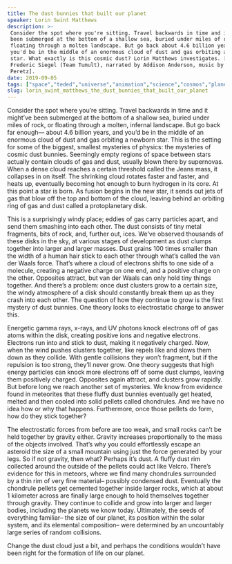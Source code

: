 ```yaml
---
title: The dust bunnies that built our planet
speaker: Lorin Swint Matthews
description: >-
 Consider the spot where you're sitting. Travel backwards in time and it might've
 been submerged at the bottom of a shallow sea, buried under miles of rock or
 floating through a molten landscape. But go back about 4.6 billion years, and
 you'd be in the middle of an enormous cloud of dust and gas orbiting a newborn
 star. What exactly is this cosmic dust? Lorin Matthews investigates. [Directed by
 Frederic Siegel (Team Tumult), narrated by Addison Anderson, music by Alon
 Peretz].
date: 2019-09-05
tags: ["space","teded","universe","animation","science","cosmos","planets","life","evolution","big-bang","solar-system"]
slug: lorin_swint_matthews_the_dust_bunnies_that_built_our_planet
---
```


Consider the spot where you’re sitting. Travel backwards in time and it might’ve been
submerged at the bottom of a shallow sea, buried under miles of rock, or floating through
a molten, infernal landscape. But go back far enough— about 4.6 billion years, and you’d
be in the middle of an enormous cloud of dust and gas orbiting a newborn star. This is
the setting for some of the biggest, smallest mysteries of physics: the mysteries of
cosmic dust bunnies. Seemingly empty regions of space between stars actually contain
clouds of gas and dust, usually blown there by supernovas. When a dense cloud reaches a
certain threshold called the Jeans mass, it collapses in on itself. The shrinking cloud
rotates faster and faster, and heats up, eventually becoming hot enough to burn hydrogen
in its core. At this point a star is born. As fusion begins in the new star, it sends out
jets of gas that blow off the top and bottom of the cloud, leaving behind an orbiting
ring of gas and dust called a protoplanetary disk.

This is a surprisingly windy place; eddies of gas carry particles apart, and send them
smashing into each other. The dust consists of tiny metal fragments, bits of rock, and,
further out, ices. We’ve observed thousands of these disks in the sky, at various stages
of development as dust clumps together into larger and larger masses. Dust grains 100 times
smaller than the width of a human hair stick to each other through what’s called the van
der Waals force. That’s where a cloud of electrons shifts to one side of a molecule,
creating a negative charge on one end, and a positive charge on the other. Opposites
attract, but van der Waals can only hold tiny things together. And there’s a problem: once
dust clusters grow to a certain size, the windy atmosphere of a disk should constantly
break them up as they crash into each other. The question of how they continue to grow is
the first mystery of dust bunnies. One theory looks to electrostatic charge to answer
this.

Energetic gamma rays, x-rays, and UV photons knock electrons off of gas atoms within the
disk, creating positive ions and negative electrons. Electrons run into and stick to
dust, making it negatively charged. Now, when the wind pushes clusters together, like
repels like and slows them down as they collide. With gentle collisions they won’t
fragment, but if the repulsion is too strong, they’ll never grow. One theory suggests
that high energy particles can knock more electrons off of some dust clumps, leaving
them positively charged. Opposites again attract, and clusters grow rapidly. But before
long we reach another set of mysteries. We know from evidence found in meteorites that
these fluffy dust bunnies eventually get heated, melted and then cooled into solid 
pellets called chondrules. And we have no idea how or why that happens. Furthermore, once
those pellets do form, how do they stick together?

The electrostatic forces from before are too weak, and small rocks can’t be held together
 by gravity either. Gravity increases proportionally to the mass of the objects involved.
That’s why you could effortlessly escape an asteroid the size of a small mountain using
just the force generated by your legs. So if not gravity, then what? Perhaps it’s dust. A
fluffy dust rim collected around the outside of the pellets could act like Velcro.
There’s evidence for this in meteors, where we find many chondrules surrounded by a thin
rim of very fine material– possibly condensed dust. Eventually the chondrule pellets get 
cemented together inside larger rocks, which at about 1 kilometer across are finally large
enough to hold themselves together through gravity. They continue to collide and grow 
into larger and larger bodies, including the planets we know today. Ultimately, the seeds
of everything familiar– the size of our planet, its position within the solar system,
and its elemental composition– were determined by an uncountably large series of random
collisions.

Change the dust cloud just a bit, and perhaps the conditions wouldn’t have been right for
the formation of life on our planet.

<!--
ad_duration=0
event="TED-Ed"
external_start_time=0
intro_duration=0
is_subtitle_required="False"
is_talk_featured="False"
language="en"
language_swap="False"
native_language="en"
number_of_related_talks=6
number_of_speakers=1
number_of_subtitled_videos=0
number_of_tags=11
number_of_talk_download_languages=14
number_of_talk_more_resources=0
number_of_talk_recommendations=0
number_of_talks_take_actions=0
post_ad_duration=0
published_timestamp="2019-09-06 15:44:22"
recording_date="2019-09-05"
speaker_is_published=0
speaker_name="Lorin Swint Matthews"
talk_name="The dust bunnies that built our planet"
talks_tags=["space","teded","universe","animation","science","cosmos","planets","life","evolution","big-bang","solar-system"]
url_photo_talk="https://s3.amazonaws.com/talkstar-photos/uploads/59cd2fd3-2ed8-4b5f-9b08-183d36d10a99/cosmicdust_textless.jpg"
url_webpage="https://www.ted.com/talks/lorin_swint_matthews_the_dust_bunnies_that_built_our_planet"
video_type_name="TED-Ed Original"
-->